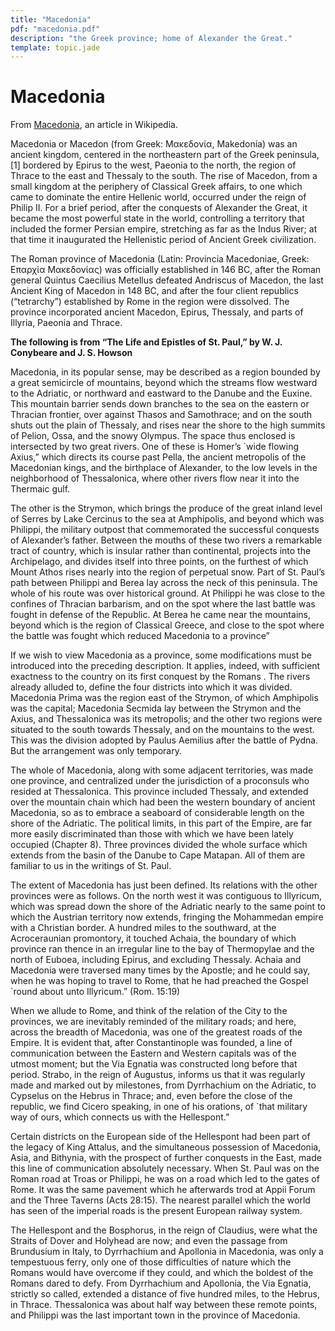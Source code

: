 ```yaml
---
title: "Macedonia"
pdf: "macedonia.pdf"
description: "the Greek province; home of Alexander the Great."
template: topic.jade
---
```



Macedonia
=========

From
[Macedonia](http://en.wikipedia.org/wiki/Macedonia_(ancient_kingdom)),
an article in Wikipedia.

Macedonia or Macedon (from Greek: Μακεδονία, Makedonía) was an ancient
kingdom, centered in the northeastern part of the Greek peninsula,[1]
bordered by Epirus to the west, Paeonia to the north, the region of
Thrace to the east and Thessaly to the south. The rise of Macedon, from
a small kingdom at the periphery of Classical Greek affairs, to one
which came to dominate the entire Hellenic world, occurred under the
reign of Philip II. For a brief period, after the conquests of Alexander
the Great, it became the most powerful state in the world, controlling a
territory that included the former Persian empire, stretching as far as
the Indus River; at that time it inaugurated the Hellenistic period of
Ancient Greek civilization.

The Roman province of Macedonia (Latin: Provincia Macedoniae, Greek:
Επαρχία Μακεδονίας) was officially established in 146 BC, after the
Roman general Quintus Caecilius Metellus defeated Andriscus of Macedon,
the last Ancient King of Macedon in 148 BC, and after the four client
republics (“tetrarchy”) established by Rome in the region were
dissolved. The province incorporated ancient Macedon, Epirus, Thessaly,
and parts of Illyria, Paeonia and Thrace.

**The following is from “The Life and Epistles of St. Paul,” by W. J.
Conybeare and J. S. Howson**

Macedonia, in its popular sense, may be described as a region bounded by
a great semicircle of mountains, beyond which the streams flow westward
to the Adriatic, or northward and eastward to the Danube and the Euxine.
This mountain barrier sends down branches to the sea on the eastern or
Thracian frontier, over against Thasos and Samothrace; and on the south
shuts out the plain of Thessaly, and rises near the shore to the high
summits of Pelion, Ossa, and the snowy Olympus. The space thus enclosed
is intersected by two great rivers. One of these is Homer’s \`wide
flowing Axius,” which directs its course past Pella, the ancient
metropolis of the Macedonian kings, and the birthplace of Alexander, to
the low levels in the neighborhood of Thessalonica, where other rivers
flow near it into the Thermaic gulf.

The other is the Strymon, which brings the produce of the great inland
level of Serres by Lake Cercinus to the sea at Amphipolis, and beyond
which was Philippi, the military outpost that commemorated the
successful conquests of Alexander’s father. Between the mouths of these
two rivers a remarkable tract of country, which is insular rather than
continental, projects into the Archipelago, and divides itself into
three points, on the furthest of which Mount Athos rises nearly into the
region of perpetual snow. Part of St. Paul’s path between Philippi and
Berea lay across the neck of this peninsula. The whole of his route was
over historical ground. At Philippi he was close to the confines of
Thracian barbarism, and on the spot where the last battle was fought in
defense of the Republic. At Berea he came near the mountains, beyond
which is the region of Classical Greece, and close to the spot where the
battle was fought which reduced Macedonia to a province”

If we wish to view Macedonia as a province, some modifications must be
introduced into the preceding description. It applies, indeed, with
sufficient exactness to the country on its first conquest by the Romans
. The rivers already alluded to, define the four districts into which it
was divided. Macedonia Prima was the region east of the Strymon, of
which Amphipolis was the capital; Macedonia Secmida lay between the
Strymon and the Axius, and Thessalonica was its metropolis; and the
other two regions were situated to the south towards Thessaly, and on
the mountains to the west. This was the division adopted by Paulus
Aemilius after the battle of Pydna. But the arrangement was only
temporary.

The whole of Macedonia, along with some adjacent territories, was made
one province, and centralized under the jurisdiction of a proconsuls who
resided at Thessalonica. This province included Thessaly, and extended
over the mountain chain which had been the western boundary of ancient
Macedonia, so as to embrace a seaboard of considerable length on the
shore of the Adriatic. The political limits, in this part of the Empire,
are far more easily discriminated than those with which we have been
lately occupied (Chapter 8). Three provinces divided the whole surface
which extends from the basin of the Danube to Cape Matapan. All of them
are familiar to us in the writings of St. Paul.

The extent of Macedonia has just been defined. Its relations with the
other provinces were as follows. On the north west it was contiguous to
Illyricum, which was spread down the shore of the Adriatic nearly to the
same point to which the Austrian territory now extends, fringing the
Mohammedan empire with a Christian border. A hundred miles to the
southward, at the Acroceraunian promontory, it touched Achaia, the
boundary of which province ran thence in an irregular line to the bay of
Thermopylae and the north of Euboea, including Epirus, and excluding
Thessaly. Achaia and Macedonia were traversed many times by the Apostle;
and he could say, when he was hoping to travel to Rome, that he had
preached the Gospel \`round about unto Illyricum.” (Rom. 15:19)

When we allude to Rome, and think of the relation of the City to the
provinces, we are inevitably reminded of the military roads; and here,
across the breadth of Macedonia, was one of the greatest roads of the
Empire. It is evident that, after Constantinople was founded, a line of
communication between the Eastern and Western capitals was of the utmost
moment; but the Via Egnatia was constructed long before that period.
Strabo, in the reign of Augustus, informs us that it was regularly made
and marked out by milestones, from Dyrrhachium on the Adriatic, to
Cypselus on the Hebrus in Thrace; and, even before the close of the
republic, we find Cicero speaking, in one of his orations, of \`that
military way of ours, which connects us with the Hellespont.”

Certain districts on the European side of the Hellespont had been part
of the legacy of King Attalus, and the simultaneous possession of
Macedonia, Asia, and Bithynia, with the prospect of further conquests in
the East, made this line of communication absolutely necessary. When St.
Paul was on the Roman road at Troas or Philippi, he was on a road which
led to the gates of Rome. It was the same pavement which he afterwards
trod at Appii Forum and the Three Taverns (Acts 28:15). The nearest
parallel which the world has seen of the imperial roads is the present
European railway system.

The Hellespont and the Bosphorus, in the reign of Claudius, were what
the Straits of Dover and Holyhead are now; and even the passage from
Brundusium in Italy, to Dyrrhachium and Apollonia in Macedonia, was only
a tempestuous ferry, only one of those difficulties of nature which the
Romans would have overcome if they could, and which the boldest of the
Romans dared to defy. From Dyrrhachium and Apollonia, the Via Egnatia,
strictly so called, extended a distance of five hundred miles, to the
Hebrus, in Thrace. Thessalonica was about half way between these remote
points, and Philippi was the last important town in the province of
Macedonia.

